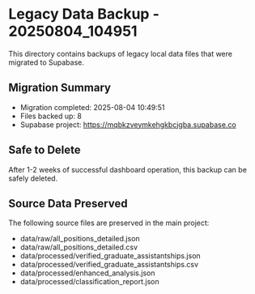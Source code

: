 # Legacy Data Backup - 20250804_104951

This directory contains backups of legacy local data files that were migrated to Supabase.

## Migration Summary
- Migration completed: 2025-08-04 10:49:51
- Files backed up: 8
- Supabase project: https://mqbkzveymkehgkbcjgba.supabase.co

## Safe to Delete
After 1-2 weeks of successful dashboard operation, this backup can be safely deleted.

## Source Data Preserved
The following source files are preserved in the main project:
- data/raw/all_positions_detailed.json
- data/raw/all_positions_detailed.csv
- data/processed/verified_graduate_assistantships.json
- data/processed/verified_graduate_assistantships.csv
- data/processed/enhanced_analysis.json
- data/processed/classification_report.json
